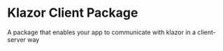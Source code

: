 # Klazor Client Package

A package that enables your app to communicate with klazor in a client-server way